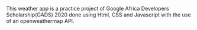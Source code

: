 This weather app is a practice project of Google Africa Developers Scholarship(GADS) 2020 done using Html, CSS and Javascript with the use of an openweathermap API.
